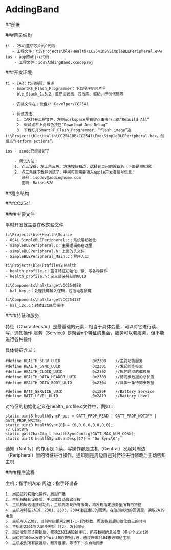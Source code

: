 AddingBand
==========

##部署

###目录结构

    ti - 2541蓝牙芯片的C代码
       - 工程文件：ti\Projects\ble\Health\CC2541DB\SimpleBLEPeripheral.eww
    ios - app的obj-c代码
        - 工程文件：ios\AddingBand.xcodeproj

###开发环境

    ti - IAR：代码编辑、编译
       - SmartRF_Flash_Programmer：下载程序到芯片里
       - ble_Stack_1.3.2：蓝牙协议栈，包括库、驱动、示例代码等
       
       - 安装文件在：快盘/!!Develper/CC2541
       
       - 调试方法：
         1. IAR打开工程文件，左侧workspace里右键点击根节点选“Rebuild All”
         2. 调试点右上角绿色按钮“Download And Debug”
         3. 下载打开SmartRF_Flash_Programmer，“flash image”选ti\Projects\ble\Health\CC2541DB\CC2541\Exe\SimpleBLEPeripheral.hex，然后点“Perform actions”。
       
    ios - xcode已经装好了
    
        - 调试方法：
        1. 连上设备，左上角三角、方块按钮右边，选择到自己的设备名（下面是模拟器）
        2. 点三角就下载并调试了，中间可能需要输入apple开发者账号信息：
           账号：isodev@addinghome.com
           密码：Batone520
    
##程序结构

###CC2541

####主要文件

平时开发就主要在改这些文件

    ti\Projects\ble\Health\Source
    - OSAL_SimpleBLEPeripheral.c：系统层初始化
    - simpleBLEPeripheral.c：主要逻辑都在这里
    - simpleBLEPeripheral.h：上面的头文件
    - SimpleBLEPeripheral_Main.c：程序入口
    
    ti\Projects\ble\Profiles\Health
    - health_profile.c：蓝牙特征初始化、读、写各种操作
    - health_profile.h：定义蓝牙特征的UUID
    
    ti\Components\hal\target\CC2540EB
    - hal_key.c：处理按键输入逻辑，包括电容按键
    
    ti\Components\hal\target\CC2541ST
    - hal_i2c.c：封装I2C底层操作
    
####特征和服务

特征（Characteristic）是最基础的元素，相当于具体变量，可以对它进行读、写、通知操作
服务（Service）是聚合n个特征的集合，服务可以套服务，但不能进行各种操作
    
具体特征含义：
    
    #define HEALTH_SERV_UUID              0x2300    //主要功能服务
    #define HEALTH_SYNC_UUID              0x2301    //发起同步标志
    #define HEALTH_CLOCK_UUID             0x2302    //现在时间的偏移量
    #define HEALTH_DATA_HEADER_UUID       0x2303    //待同步数据的总长度
    #define HEALTH_DATA_BODY_UUID         0x2304    //具体一条待同步数据
    
    #define BATT_SERVICE_UUID             0x180F    //Battery Service
    #define BATT_LEVEL_UUID               0x2A19    //Battery Level
    
对特征的初始化定义在health_profile.c文件中，例如：

    static uint8 healthSyncProps = GATT_PROP_READ | GATT_PROP_NOTIFY | GATT_PROP_WRITE;
    static uint8 healthSync[8] = {0,0,0,0,0,0,0,0};                                         // uint8*8
    static gattCharCfg_t healthSyncConfig[GATT_MAX_NUM_CONN];
    static uint8 healthSyncUserDesp[17] = "Do Sync\0";

通知（Notify）的作用是：读、写操作都是主机（Central）发起对周边（Peripheral）里的特征进行操作，通知则是周边自己对特征进行修改后主动告知主机

####程序流程

主机：指手机App
周边：指手环设备

    1. 周边进行初始化操作，发起广播
    2. 主机扫描到设备后，手动或自动尝试连接
    3. 主机和周边连接成功后，主机先发现所有服务，再发现指定服务里所有的特征
    4. 主机对特征2A19、2301、2303、2304注册通知的回调，在注册成功的回调里，读取2A19电量
    5. 主机写入2302，当前时刻距离2001-1-1的秒数，周边收到后初始化自己的时间
    6. 主机对2301写入同步密钥（22），发起同步
    7. 周边收到同步密钥后，修改2303通知给主机，所有数据的总长度（多少个uint8）
    8. 周边每100ms发送1个uint8的数据片段，通过修改2304来通知给主机
    9. 主机收到所有数据后，断开连接，等待下一次自动同步
